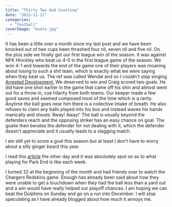 ```yaml
---
title: "Thirty Two And Counting"
date: "2013-11-11"
categories: 
  - "football"
coverImage: "boots.jpg"
---
```


It has been a little over a month since my last post and we have been knocked out of two cups been thrashed four nil, seven nil and five nil. On the plus side we finally got our first league win of the season. It was against NFK Hinckley who beat us 4-0 in the first league game of the season. We won 4-1 and towards the end of the game one of their players was moaning about losing to such a shit team, which is exactly what we were saying when they beat us. The ref was called Wendal and so I couldn't stop singing [Arrested Development.](http://www.youtube.com/watch?v=wyDjRd0Tjss) We deserved to win and Craig scored two goals. He did have one shot earlier in the game that came off his shin and almost went out for a throw in, cue hilarity from both teams. Our keeper made a few good saves and seemed composed most of the time which is a rarity. Anytime the ball goes near him there is a collective intake of breath. He also refuses to claim any balls played into his box and instead waves his hands manically and shouts 'Away! Away!' The ball is usually beyond the defenders reach and the opposing striker has an easy chance on goal. The goalie then berates the defender for not dealing with it, which the defender doesn't appreciate and it usually leads to a slagging match.

I am still yet to score a goal this season but at least I don't have to worry about a silly ginger beard this year.

I read this [article](http://www.theguardian.com/sport/football-cliches/2013/oct/31/talking-language-sunday-league-football) the other day and it was absolutely spot on as to what playing for Park End is like each week.

I turned 32 at the beginning of the month and had friends over to watch the Chargers Redskins game. Enough has already been said about how they were unable to get a touchdown when they had the ball less than a yard out and a win would have really helped our playoff chances. I am hoping we can beat the Dolphins on Sunday and go on a run into December. I will stop speculating as I have already blogged about how much it annoys me.
